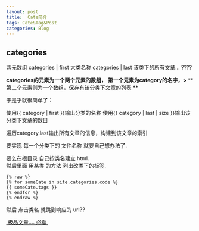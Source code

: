 ```yaml
---
layout: post
title:  Cate简介
tags: Cate&Tag&Post
categories: Blog
---
```



## categories
两元数组
categories | first 大类名称
categories | last 该类下的所有文章... ????


**categories的元素为一个两个元素的数组，**
**第一个元素为category的名字，\>**
**第二个元素则为一个数组，保存有该分类下文章的列表 **

于是乎就很简单了：

使用{{ category | first }}输出分类的名称
使用{{ category | last | size }}输出该分类下文章的数目

遍历category.last输出所有文章的信息，构建到该文章的索引




要实现 每一个分类下的 文件名称 就要自己想办法了.

要么在根目录 自己按类名建立 html.  
然后里面 用某类 的方法 列出改类下的标签.


	{% raw %}
	{% for someCate in site.categories.code %}
	{{ someCate.tags }}
	{% endfor %}
	{% endraw %}


然后 点击类名 就跳到响应的 url??



[ 极品文章.... 必看 ][1]

[1]:	https://segmentfault.com/a/1190000000406017